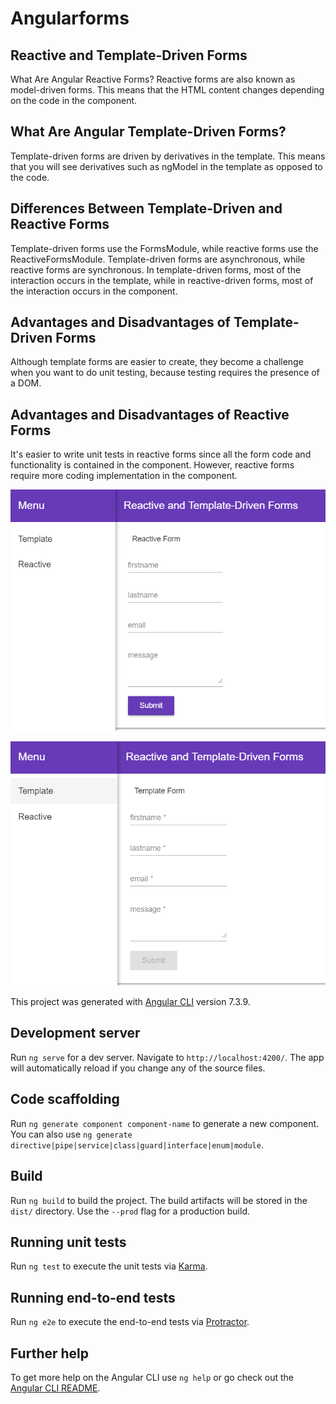 # Angularforms

## Reactive and Template-Driven Forms
What Are Angular Reactive Forms?
Reactive forms are also known as model-driven forms. This means that the HTML content changes depending on the code in the component.

## What Are Angular Template-Driven Forms?
Template-driven forms are driven by derivatives in the template. This means that you will see derivatives such as ngModel in the template as opposed to the code. 

## Differences Between Template-Driven and Reactive Forms
Template-driven forms use the FormsModule, while reactive forms use the ReactiveFormsModule.
Template-driven forms are asynchronous, while reactive forms are synchronous.
In template-driven forms, most of the interaction occurs in the template, while in reactive-driven forms, most of the interaction occurs in the component.

## Advantages and Disadvantages of Template-Driven Forms
Although template forms are easier to create, they become a challenge when you want to do unit testing, because testing requires the presence of a DOM.

## Advantages and Disadvantages of Reactive Forms
It's easier to write unit tests in reactive forms since all the form code and functionality is contained in the component. However, reactive forms require more coding implementation in the component.

![Alt text](./src/img/reactive.png?raw=true "reactive")

![Alt text](./src/img/template.png?raw=true "template")





This project was generated with [Angular CLI](https://github.com/angular/angular-cli) version 7.3.9.

## Development server

Run `ng serve` for a dev server. Navigate to `http://localhost:4200/`. The app will automatically reload if you change any of the source files.

## Code scaffolding

Run `ng generate component component-name` to generate a new component. You can also use `ng generate directive|pipe|service|class|guard|interface|enum|module`.

## Build

Run `ng build` to build the project. The build artifacts will be stored in the `dist/` directory. Use the `--prod` flag for a production build.

## Running unit tests

Run `ng test` to execute the unit tests via [Karma](https://karma-runner.github.io).

## Running end-to-end tests

Run `ng e2e` to execute the end-to-end tests via [Protractor](http://www.protractortest.org/).

## Further help

To get more help on the Angular CLI use `ng help` or go check out the [Angular CLI README](https://github.com/angular/angular-cli/blob/master/README.md).
